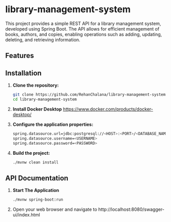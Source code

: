 # library-management-system
This project provides a simple REST API for a library management system, developed using Spring Boot. The API allows for efficient management of books, authors, and copies, enabling operations such as adding, updating, deleting, and retrieving information.

## Features

## Installation

1. **Clone the repository:**
   ```bash
   git clone https://github.com/RehanChalana/library-management-system.git
   cd library-management-system
   ```
2. **Install Docker Desktop**
   https://www.docker.com/products/docker-desktop/
4. **Configure the application properties:**
   ```bash
   spring.datasource.url=jdbc:postgresql://<HOST>:<PORT>/<DATABASE_NAME>
   spring.datasource.username=<USERNAME>
   spring.datasource.password=<PASSWORD>
   ```
   
5. **Build the project:**
   ```bash
   ./mvnw clean install

## API Documentation 
1. **Start The Application**
   ```bash
   ./mvnw spring-boot:run
   ```
2.  Open your web browser and navigate to http://localhost:8080/swagger-ui/index.html


